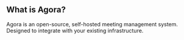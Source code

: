 

## What is Agora?
Agora is an open-source, self-hosted meeting management system. Designed to integrate with your existing
infrastructure. 